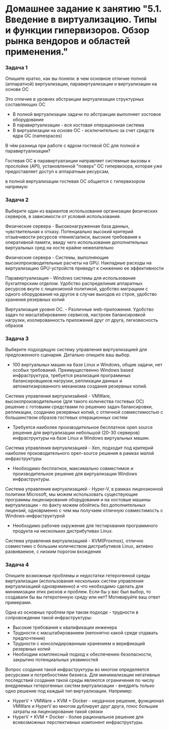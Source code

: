 # Домашнее задание к занятию "5.1. Введение в виртуализацию. Типы и функции гипервизоров. Обзор рынка вендоров и областей применения."

### Задача 1
Опишите кратко, как вы поняли: в чем основное отличие полной (аппаратной) виртуализации, паравиртуализации и виртуализации на основе ОС

Это отличие в уровнях абстракции виртуализации структурных составляющих ОС
 - В полной виртуализации задачи по абстракции выполняет хостовое оборудование
 - В паравиртуализации - вся хостовая операционная система
 - В виртуализации на основе ОС - исключительно за счет средств ядра ОС (namespaces)

В чём разница при работе с ядром гостевой ОС для полной и паравиртуализации?

Гостевая ОС в паравиртуалзиции направляет системные вызовы к прослойке (API), установленной "поверх" ОС гипервизора, 
которая уже предоставляет доступ к аппаратным ресурсам,

в полной виртуализации гостевая ОС общается с гипервизором напрямую

### Задача 2
Выберите один из вариантов использования организации физических серверов, в зависимости от условий использования.

Физические сервера - Высоконагруженная база данных, чувствительная к отказу.
Потенциально высокий критерий отзывчивости ресурсов чтения/записи, высокие требования к оперативной памяти, ввиду чего
использование дополнительных виртуальных сред на хосте крайне нежелательно

Физические сервера - Системы, выполняющие высокопроизводительные расчеты на GPU.
Накладные расходы на виртуализацию GPU-устройств приведут к снижению ее эффективности

Паравиртуализация - Windows системы для использования бухгалтерским отделом.
Удобство распределиния аппаратных ресурсов вкупе с лицензионой политикой, удобство миграциии с одного оборудования на 
другое в случае выходов из строя, удобство хранения резервных копий

Виртуализация уровня ОС. - Различные web-приложения.
Удобство задач по масштабированию сервисов, настроек балансировкой нагрузки, изолированность приложений друг от друга,
легковесность образов

### Задача 3
Выберите подходящую систему управления виртуализацией для предложенного сценария. Детально опишите ваш выбор.
- 100 виртуальных машин на базе Linux и Windows, общие задачи, нет особых требований. Преимущественно Windows based инфраструктура, требуется реализация программных балансировщиков нагрузки, репликации данных и автоматизированного механизма создания резервных копий.

Система управления виртуализайией - VMWare, высокопроизводительное (для такого количества гостевых ОС) решение с 
готовыми средствами по решению задач балансировки, репликации, созданию резервных копий, с отличной совместимостью
с большинством образов гостевых операционных систем

- Требуется наиболее производительное бесплатное open source решение для виртуализации небольшой (20-30 серверов) 
инфраструктуры на базе Linux и Windows виртуальных машин.

Система управления виртуализацией - Xen, подходит под критерий наиболее производительного open-source решения
в рамках малой инфраструктуры

- Необходимо бесплатное, максимально совместимое и производительное решение для виртуализации Windows инфраструктуры.

Система управления виртуализацией - Hyper-V, в рамках лицензионной политики Microsoft, мы можем использовать
существующие программы лицензирования оборудования и на хостовые машины виртуализации - по факту можем обойтись без 
дополнительных лицензий, одноврменно с чем мы получаем отличную совместимость с Windows-инфраструктурой

- Необходимо рабочее окружение для тестирования программного продукта на нескольких дистрибутивах Linux.

Система управления виртуализацией - KVM(Proxmox), отлично совместимо с большим количеством дистрибутивов Linux,
активно развиваемое, с низким порогом вхождения

### Задача 4

Опишите возможные проблемы и недостатки гетерогенной среды виртуализации (использования нескольких систем управления 
виртуализацией одновременно) и что необходимо сделать для минимизации этих рисков и проблем. Если бы у вас был выбор, 
то создавали бы вы гетерогенную среду или нет? Мотивируйте ваш ответ примерами.

Одна из основных проблем при таком подходе - трудности в сопровождении такой инфраструктуры:

- Высокие требования к квалификации инженера
- Трудности с масштабированием (непонятно какой среде отдавать предпочтение)
- Трудности с консолидированным хранением и верификаций резервных копий 
- Необходим комплексный подход к обеспечению безопасности, закрытию потенциальных уязвимостей

Вопрос создания такой инфраструктуры во многом определяется ресурсами и потребностями бизнеса. Для минимализации
негативных последствий создания такой среды являются ограничения по числу внедряемых гетерогенных систем виртуализации - 
внедрять только одно решение под каждый тип виртуализации. 
Например: 
- HyperV + VMWare + KVM + Docker - неудачное решение, функционал VMWare и HyperV во многом дублирует друг друга,
плюс большие затраты на лицензирование такой связки
- HyperV + KVM + Docker - более рациональное решение для всевозможных перспективных компонент инфраструктуры.